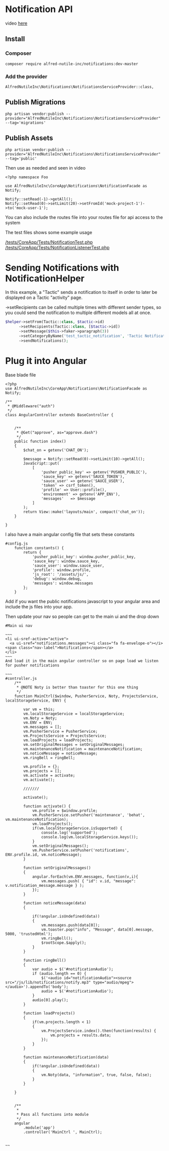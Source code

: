 # Notification API

video [here](https://www.youtube.com/watch?v=eb6BvQt0Qsc) 

## Install

### Composer

~~~
composer require alfred-nutile-inc/notifications:dev-master
~~~

### Add the provider

```
AlfredNutileInc\Notifications\NotificationsServiceProvider::class,
```

## Publish Migrations

```
php artisan vendor:publish --provider="AlfredNutileInc\Notifications\NotificationsServiceProvider" --tag='migrations'
```

## Publish Assets

```
php artisan vendor:publish --provider="AlfredNutileInc\Notifications\NotificationsServiceProvider" --tag='public'
```


Then use as needed and seen in video


~~~
<?php namespace Foo

use AlfredNutileInc\CoreApp\Notifications\NotificationFacade as Notify;

Notify::setRead(-1)->getAll();
Notify::setRead(0)->setLimit(20)->setFromId('mock-project-1')->to('mock-user-1');
~~~

You can also include the routes file into your routes file for api access to the system

The test files shows some example usage

[/tests/CoreApp/Tests/NotificationTest.php](/tests/CoreApp/Tests/NotificationTest.php)
[/tests/CoreApp/Tests/NotificationListenerTest.php](/tests/CoreApp/Tests/NotificationListenerTest.php)


# Sending Notifications with NotificationHelper

In this example, a "Tactic" sends a notification to itself in order to later be displayed on a Tactic "activity" page.

->setRecipients can be called multiple times with different sender types, so you could send the notification to multiple different models all at once.

```php
$helper->setFrom(Tactic::class, $tactic->id)
      ->setRecipients(Tactic::class, [$tactic->id])
      ->setMessage($this->faker->paragraph(3))
      ->setCategoryByName('test_tactic_notification', 'Tactic Notification')
      ->sendNotifications();
```

# Plug it into Angular


Base blade file

~~~
<?php
use AlfredNutileInc\CoreApp\Notifications\NotificationFacade as Notify;

/**
 * @Middleware("auth")
 */
class AngularController extends BaseController {


    /**
     * @Get("approve", as="approve.dash")
     */
	public function index()
	{
        $chat_on = getenv('CHAT_ON');

        $message = Notify::setRead(0)->setLimit(10)->getAll();
        JavaScript::put(
            [
                'pusher_public_key' => getenv('PUSHER_PUBLIC'),
                'sauce_key' => getenv('SAUCE_TOKEN'),
                'sauce_user' => getenv('SAUCE_USER'),
                'token' => csrf_token(),
                'profile' => User::profile(),
                'environment' => getenv('APP_ENV'),
                'messages'   => $message
            ]
        );
		return View::make('layouts/main', compact('chat_on'));
	}

}
~~~

I also have a main angular config file that sets these constants

~~~
#config.js
    function constants() {
        return {
            'pusher_public_key': window.pusher_public_key,
            'sauce_key': window.sauce_key,
            'sauce_user': window.sauce_user,
            'profile': window.profile,
            'js_root': '/assets/js/',
            'debug': window.debug,
            'messages': window.messages
        };
    }
~~~

Add if you want the public notifications javascript to your angular area and include the js files into your app.

Then update your nav so people can get to the main ui and the drop down

~~~~
#Main ui nav

~~~
<li ui-sref-active="active">
  <a ui-sref="notifications.messages"><i class="fa fa-envelope-o"></i> <span class="nav-label">Notifications</span></a>
</li>
~~~
And load it in the main angular controller so on page load we listen for pusher notifications

~~~
#controller.js
    /**
     * @NOTE Noty is better than toaster for this one thing
     */
    function MainCtrl($window, PusherService, Noty, ProjectsService, localStorageService, ENV) {

        var vm = this;
        vm.localStorageService = localStorageService;
        vm.Noty = Noty;
        vm.ENV = ENV;
        vm.messages = [];
        vm.PusherService = PusherService;
        vm.ProjectsService = ProjectsService;
        vm.loadProjects = loadProjects;
        vm.setOriginalMessages = setOriginalMessages;
        vm.maintenanceNotification = maintenanceNotification;
        vm.noticeMessage = noticeMessage;
        vm.ringBell = ringBell;

        vm.profile = {};
        vm.projects = [];
        vm.activate = activate;
        vm.activate();

        ///////

        activate();

        function activate() {
            vm.profile = $window.profile;
            vm.PusherService.setPusher('maintenance', 'behat', vm.maintenanceNotification);
            vm.loadProjects();
            if(vm.localStorageService.isSupported) {
                console.log('supported');
                console.log(vm.localStorageService.keys());
            }
            vm.setOriginalMessages();
            vm.PusherService.setPusher('notifications', ENV.profile.id, vm.noticeMessage);
        }

        function setOriginalMessages()
        {
            angular.forEach(vm.ENV.messages, function(v,i){
                vm.messages.push( { "id": v.id, "message": v.notification_message.message } );
            });
        }

        function noticeMessage(data)
        {

            if(!angular.isUndefined(data))
            {
                vm.messages.push(data[0]);
                vm.toaster.pop("info", "Message", data[0].message, 5000, 'trustedHtml');
                vm.ringBell();
                $rootScope.$apply();
            }
        }

        function ringBell()
        {
            var audio = $('#notificationAudio');
            if (audio.length == 0) {
                $('<audio id="notificationAudio"><source src="/js/lib/notifications/notify.mp3" type="audio/mpeg"></audio>').appendTo('body');
                audio = $('#notificationAudio');
            }
            audio[0].play();
        }

        function loadProjects()
        {
            if(vm.projects.length < 1)
            {
                vm.ProjectsService.index().then(function(results) {
                    vm.projects = results.data;
                });
            }
        }

        function maintenanceNotification(data)
        {
            if(!angular.isUndefined(data))
            {
                vm.Noty(data, "information", true, false, false);
            }
        }

    }


    /**
     *
     * Pass all functions into module
     */
    angular
        .module('app')
        .controller('MainCtrl ', MainCtrl);


~~


